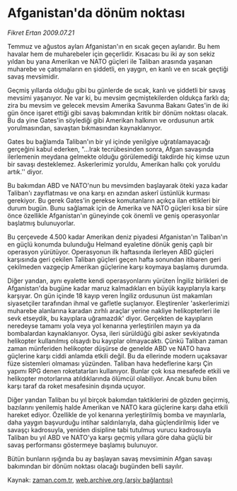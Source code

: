 # Afganistan'da dönüm noktası

*Fikret Ertan 2009.07.21*

<tr><td class="metin" colspan="2" style="padding-top: 20px; padding-left: 5px; padding-right: 10px;">Temmuz ve ağustos ayları Afganistan'ın en sıcak geçen aylarıdır. Bu hem havalar hem de muharebeler için geçerlidir. Kısacası bu iki ay son sekiz yıldan bu yana Amerikan ve NATO güçleri ile Taliban arasında yaşanan muharebe ve çatışmaların en şiddetli, en yaygın, en kanlı ve en sıcak geçtiği savaş mevsimidir.</td></tr><tr><td class="metin" colspan="2" style="padding-top: 20px; padding-left: 5px; padding-right: 10px;"><p>Geçmiş yıllarda olduğu gibi bu günlerde de sıcak, kanlı ve şiddetli bir savaş mevsimi yaşanıyor. Ne var ki, bu mevsim geçmiştekilerden oldukça farklı da; zira bu mevsim ve gelecek mevsim Amerika Savunma Bakanı Gates'in de iki gün önce işaret ettiği gibi savaş bakımından kritik bir dönüm noktası olacak. Bu da yine Gates'in söylediği gibi Amerikan halkının ve ordusunun artık yorulmasından, savaştan bıkmasından kaynaklanıyor.
<p>Gates bu bağlamda Taliban'ın bir yıl içinde yenilgiye uğratılamayacağı gerçeğini kabul ederken, "...Irak tecrübesinden sonra, Afgan savaşında ilerlemenin meydana gelmekte olduğu görülemediği takdirde hiç kimse uzun bir savaşı desteklemez. Askerlerimiz yoruldu, Amerikan halkı çok yoruldu artık.'' diyor.
<p>Bu bakımdan ABD ve NATO'nun bu mevsimden başlayarak öteki yaza kadar Taliban'ı zayıflatması ve ona karşı en azından askerî üstünlük kurması gerekiyor. Bu gerek Gates'in gerekse komutanların açıkça ilan ettikleri bir durum bugün. Bunu sağlamak için de Amerika ve NATO güçleri kısa bir süre önce özellikle Afganistan'ın güneyinde çok önemli ve geniş operasyonlar başlatmış bulunuyorlar.
<p>Bu çerçevede 4.500 kadar Amerikan deniz piyadesi Afganistan'ın Taliban'ın en güçlü konumda bulunduğu Helmand eyaletine dönük geniş çaplı bir operasyon yürütüyor. Operasyonun ilk haftasında ilerleyen ABD güçleri karşısında geri çekilen Taliban güçleri geçen hafta sonundan itibaren geri çekilmeden vazgeçip Amerikan güçlerine karşı koymaya başlamış durumda.
<p>Diğer yandan, aynı eyalette kendi operasyonlarını yürüten İngiliz birlikleri de Afganistan'da bugüne kadar maruz kalmadıkları en büyük kayıplarıyla karşı karşıyar. On gün içinde 18 kayıp veren İngiliz ordusunun üst makamları siyasetçiler tarafından ihmal ve gafletle suçlanıyor. Eleştirenler 'askerlerimizi muharebe alanlarına karadan zırhlı araçlar yerine nakliye helikopterleri ile sevk etseydik, bu kayıplara uğramazdık' diyor. Gerçekten de kayıpların neredeyse tamamı yola veya yol kenarına yerleştirilen mayın ya da bombalardan kaynaklanıyor. Oysa, ileri sürüldüğü gibi asker sevkiyatında helikopter kullanılmış olsaydı bu kayıplar olmayacaktı. Çünkü Taliban zaman zaman münferiden helikopter düşürse de genelde ABD ve NATO hava güçlerine karşı ciddi anlamda etkili değil. Bu da ellerinde modern uçaksavar füze sistemleri olmaması yüzünden. Taliban hava hedeflerine karşı Çin yapımı RPG denen roketatarları kullanıyor. Bunlar çok kısa mesafede etkili ve helikopter motorlarına atıldıklarında ölümcül olabiliyor. Ancak bunu bilen karşı taraf da roket mesafesinin dışında uçuyor.
<p>Diğer yandan Taliban bu yıl birçok bakımdan taktiklerini de gözden geçirmiş, bazılarını yenilemiş halde Amerikan ve NATO kara güçlerine karşı daha etkili hareket ediyor. Özellikle de yol kenarına yerleştirilmiş bomba ve mayınlarla, daha yaygın başvurduğu intihar saldırılarıyla, daha güçlendirilmiş lider ve savaşçı kadrosuyla, yeniden disipline tabi tutulmuş vurucu kadrosuyla Taliban bu yıl ABD ve NATO'ya karşı geçmiş yıllara göre daha güçlü bir savaş performansı göstermeye başlamış bulunuyor. 
<p>Bütün bunların ışığında bu ay başlayan savaş mevsiminin Afgan savaşı bakımından bir dönüm noktası olacağı bugünden belli sayılır.<br/></p></p></p></p></p></p></p></td></tr>

Kaynak: [zaman.com.tr](http://zaman.com.tr/yazar.do?yazino=871639), [web.archive.org (arşiv bağlantısı)](http://web.archive.org/web/20090930193454/http://www.zaman.com.tr:80/yazar.do?yazino=871639)
